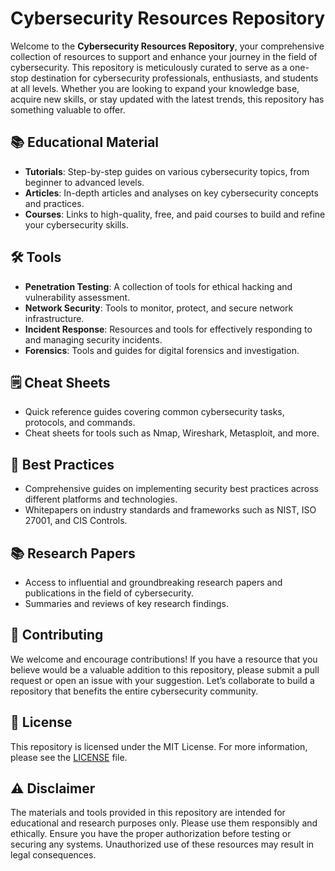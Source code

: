 # Cybersecurity Resources Repository

Welcome to the **Cybersecurity Resources Repository**, your comprehensive collection of resources to support and enhance your journey in the field of cybersecurity. This repository is meticulously curated to serve as a one-stop destination for cybersecurity professionals, enthusiasts, and students at all levels. Whether you are looking to expand your knowledge base, acquire new skills, or stay updated with the latest trends, this repository has something valuable to offer.

## 📚 Educational Material

- **Tutorials**: Step-by-step guides on various cybersecurity topics, from beginner to advanced levels.
- **Articles**: In-depth articles and analyses on key cybersecurity concepts and practices.
- **Courses**: Links to high-quality, free, and paid courses to build and refine your cybersecurity skills.

## 🛠️ Tools

- **Penetration Testing**: A collection of tools for ethical hacking and vulnerability assessment.
- **Network Security**: Tools to monitor, protect, and secure network infrastructure.
- **Incident Response**: Resources and tools for effectively responding to and managing security incidents.
- **Forensics**: Tools and guides for digital forensics and investigation.

## 🗒️ Cheat Sheets

- Quick reference guides covering common cybersecurity tasks, protocols, and commands.
- Cheat sheets for tools such as Nmap, Wireshark, Metasploit, and more.

## 📄 Best Practices

- Comprehensive guides on implementing security best practices across different platforms and technologies.
- Whitepapers on industry standards and frameworks such as NIST, ISO 27001, and CIS Controls.

## 📚 Research Papers

- Access to influential and groundbreaking research papers and publications in the field of cybersecurity.
- Summaries and reviews of key research findings.

## 🤝 Contributing

We welcome and encourage contributions! If you have a resource that you believe would be a valuable addition to this repository, please submit a pull request or open an issue with your suggestion. Let’s collaborate to build a repository that benefits the entire cybersecurity community.

## 📜 License

This repository is licensed under the MIT License. For more information, please see the [LICENSE](LICENSE) file.

## ⚠️ Disclaimer

The materials and tools provided in this repository are intended for educational and research purposes only. Please use them responsibly and ethically. Ensure you have the proper authorization before testing or securing any systems. Unauthorized use of these resources may result in legal consequences.
